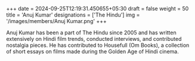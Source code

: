 +++
date = 2024-09-25T12:19:31.450655+05:30
draft = false
weight = 50
title = 'Anuj Kumar'
designations = ['The Hindu']
img = '/images/members/Anuj Kumar.png'
+++

Anuj Kumar has been a part of The Hindu since 2005 and has written extensively on Hindi film trends, conducted interviews, and contributed nostalgia pieces. He has contributed to Housefull (Om Books), a collection of short essays on films made during the Golden Age of Hindi cinema.
